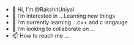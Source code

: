 - 👋 Hi, I’m @RakshitUniyal
- 👀 I’m interested in ...Learning new things
- 🌱 I’m currently learning ...c++ and c langauge
- 💞️ I’m looking to collaborate on ...
- 📫 How to reach me ...

<!---
RakshitUniyal/RakshitUniyal is a ✨ special ✨ repository because its `README.md` (this file) appears on your GitHub profile.
You can click the Preview link to take a look at your changes.
--->
